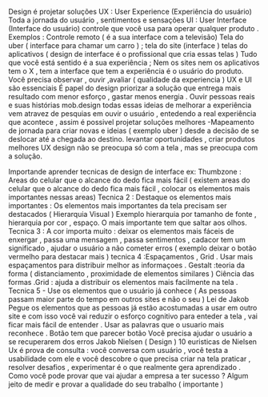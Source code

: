 Design é projetar soluções
UX : User Experience (Experiência do usuário) Toda a jornada do usuário , sentimentos e sensações
UI : User Interface (Interface do usuário) controle que você usa para operar qualquer produto . Exemplos : Controle remoto ( é a sua interface com a televisão)
Tela do uber ( interface para chamar um carro ) ; tela do site (interface ) telas do aplicativos ( design de interface é o profissional que cria essas telas )
Tudo que você está sentido é a sua experiência ; Nem os sites nem os aplicativos tem o X , tem a interface que tem a experiência é o usuário do produto.
Você precisa observar , ouvir ,avaliar  ( qualidade da experiencia ) UX e UI são essenciais 
É papel do design priorizar a solução que entrega mais resultado com menor esforço , gastar menos energia . 
Ouvir pessoas reais e suas histórias 
mob.design
todas essas ideias de melhorar a experiência vem atravez de pesquias em ouvir o usuário , entedendo a real experiência que acontece , assim é possivel projetar soluções melhores 
-Mapeamento de jornada para criar novas e ideias ( exemplo uber ) desde a decisão de se deslocar até a chegada ao destino.
levantar oportunidades , criar produtos melhores 
UX design não se preocupa só com a tela , mas se preocupa com a solução.

Importande aprender tecnicas de design de interface ex:
Thumbzone : Areas do celular que o alcance do dedo fica mais fácil ( existem areas do celular que o alcance do dedo fica mais fácil , colocar os elementos mais importantes nessas areas)
Tecnica 2 : Destaque os elementos mais importantes : Os elementos mais importantes da tela precisam ser destacados ( Hierarquia Visual ) Exemplo hierarquia por tamanho de fonte , hierarquia por cor , espaço. O mais importante tem que saltar aos olhos.
Tecnica 3 : A cor importa muito : deixar os elementos mais fáceis de enxergar , passa uma mensagem , passa sentimentos , cadacor tem um significado , ajudar o usuário a não cometer erros ( exemplo deixar o botão vermelho para destacar mais )
tecnica 4 :Espaçamentos , Grid . Usar mais espaçamentos para distribuir melhor as informaçoes . Gestalt :teoria da forma ( distanciamento , proximidade de elementos similares ) Ciência das formas .Grid : ajuda a distribuir os elementos mais facilmente na tela . 
Tecnica 5 - Use os elementos que o usuário já conhece ( As pessoas passam maior parte do tempo em outros sites e não o seu ) Lei de Jakob 
Pegue os elementos que as pessoas já estão acostumadas a usar em outro site e com isso você vai reduzir o esforço cognitivo para enteder a tela , vai ficar mais fácil de entender . Usar as palavras que o usuario mais reconhece . Botão tem que parecer botão
Você precisa ajudar o usuário a se recuperarem dos erros 
Jakob Nielsen ( Design ) 10 euristicas de Nielsen  
Ux é prova de consulta : você conversa com usuário , você testa a usabilidade com ele e você descobre o que precisa criar na tela 
praticar , resolver desafios , experimentar é o que realmente gera aprendizado .
Como você pode provar que vai ajudar a empresa a ter sucesso ? Algum jeito de medir e provar a qualidade do seu trabalho ( importante )




 

